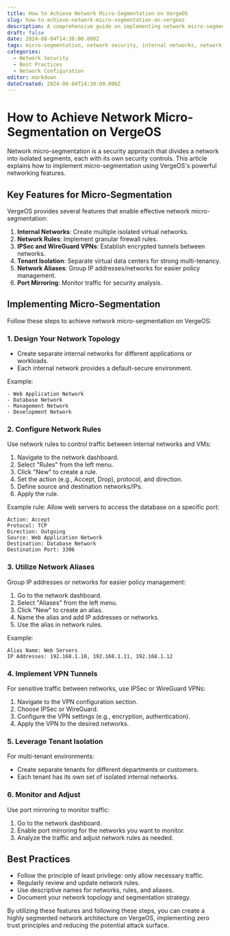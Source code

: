 ```yaml
---
title: How to Achieve Network Micro-Segmentation on VergeOS
slug: how-to-achieve-network-micro-segmentation-on-vergeos
description: A comprehensive guide on implementing network micro-segmentation using VergeOS features
draft: false
date: 2024-08-04T14:30:00.000Z
tags: micro-segmentation, network security, internal networks, network rules, VPN, tenant isolation, zero trust
categories:
  - Network Security
  - Best Practices
  - Network Configuration
editor: markdown
dateCreated: 2024-08-04T14:30:00.000Z
---
```



# How to Achieve Network Micro-Segmentation on VergeOS

Network micro-segmentation is a security approach that divides a network into isolated segments, each with its own security controls. This article explains how to implement micro-segmentation using VergeOS's powerful networking features.

## Key Features for Micro-Segmentation

VergeOS provides several features that enable effective network micro-segmentation:

1. **Internal Networks**: Create multiple isolated virtual networks.
2. **Network Rules**: Implement granular firewall rules.
3. **IPSec and WireGuard VPNs**: Establish encrypted tunnels between networks.
4. **Tenant Isolation**: Separate virtual data centers for strong multi-tenancy.
5. **Network Aliases**: Group IP addresses/networks for easier policy management.
6. **Port Mirroring**: Monitor traffic for security analysis.

## Implementing Micro-Segmentation

Follow these steps to achieve network micro-segmentation on VergeOS:

### 1. Design Your Network Topology

- Create separate internal networks for different applications or workloads.
- Each internal network provides a default-secure environment.

Example:
```
- Web Application Network
- Database Network
- Management Network
- Development Network
```

### 2. Configure Network Rules

Use network rules to control traffic between internal networks and VMs:

1. Navigate to the network dashboard.
2. Select "Rules" from the left menu.
3. Click "New" to create a rule.
4. Set the action (e.g., Accept, Drop), protocol, and direction.
5. Define source and destination networks/IPs.
6. Apply the rule.

Example rule: Allow web servers to access the database on a specific port:
```
Action: Accept
Protocol: TCP
Direction: Outgoing
Source: Web Application Network
Destination: Database Network
Destination Port: 3306
```

### 3. Utilize Network Aliases

Group IP addresses or networks for easier policy management:

1. Go to the network dashboard.
2. Select "Aliases" from the left menu.
3. Click "New" to create an alias.
4. Name the alias and add IP addresses or networks.
5. Use the alias in network rules.

Example:
```
Alias Name: Web Servers
IP Addresses: 192.168.1.10, 192.168.1.11, 192.168.1.12
```

### 4. Implement VPN Tunnels

For sensitive traffic between networks, use IPSec or WireGuard VPNs:

1. Navigate to the VPN configuration section.
2. Choose IPSec or WireGuard.
3. Configure the VPN settings (e.g., encryption, authentication).
4. Apply the VPN to the desired networks.

### 5. Leverage Tenant Isolation

For multi-tenant environments:

- Create separate tenants for different departments or customers.
- Each tenant has its own set of isolated internal networks.

### 6. Monitor and Adjust

Use port mirroring to monitor traffic:

1. Go to the network dashboard.
2. Enable port mirroring for the networks you want to monitor.
3. Analyze the traffic and adjust network rules as needed.

## Best Practices

- Follow the principle of least privilege: only allow necessary traffic.
- Regularly review and update network rules.
- Use descriptive names for networks, rules, and aliases.
- Document your network topology and segmentation strategy.

By utilizing these features and following these steps, you can create a highly segmented network architecture on VergeOS, implementing zero trust principles and reducing the potential attack surface.

